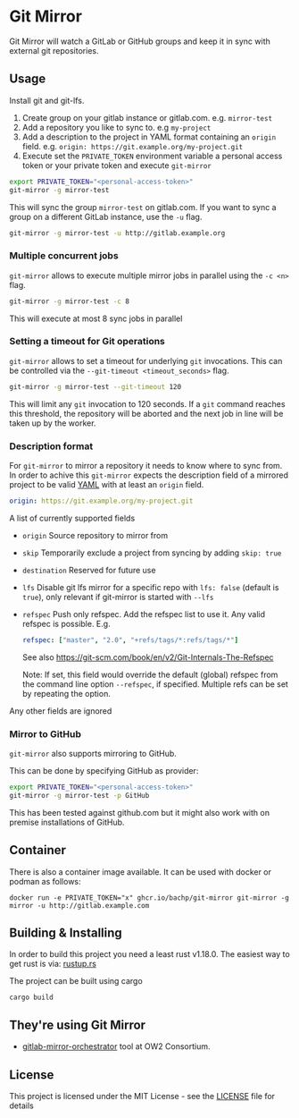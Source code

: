 # Git Mirror

Git Mirror will watch a GitLab or GitHub groups and keep it in sync with external git repositories.

## Usage

Install git and git-lfs.

1. Create group on your gitlab instance or gitlab.com. e.g. `mirror-test`
2. Add a repository you like to sync to. e.g `my-project`
3. Add a description to the project in YAML format containing an `origin` field. e.g. `origin: https://git.example.org/my-project.git`
4. Execute  set the `PRIVATE_TOKEN` environment variable a personal access token or your private token and execute `git-mirror`

``` sh
export PRIVATE_TOKEN="<personal-access-token>"
git-mirror -g mirror-test
```

This will sync the group `mirror-test` on gitlab.com. If you want to sync a group on a different GitLab instance, use the `-u` flag.

``` sh
git-mirror -g mirror-test -u http://gitlab.example.org
```

### Multiple concurrent jobs

`git-mirror` allows to execute multiple mirror jobs in parallel using the `-c <n>` flag.

``` sh
git-mirror -g mirror-test -c 8
```

This will execute at most 8 sync jobs in parallel

### Setting a timeout for Git operations

`git-mirror` allows to set a timeout for underlying `git` invocations. This can be controlled via the `--git-timeout <timeout_seconds>` flag.

```sh
git-mirror -g mirror-test --git-timeout 120
```

This will limit any `git` invocation to 120 seconds. If a `git` command reaches this threshold, the repository will be aborted and the next job in line will be taken up by the worker.

### Description format

For `git-mirror` to mirror a repository it needs to know where to sync from.
In order to achive this `git-mirror` expects the description field of a mirrored project to
be valid [YAML](http://yaml.org/) with at least an `origin` field.

``` yaml
origin: https://git.example.org/my-project.git
```

A list of currently supported fields

- `origin` Source repository to mirror from
- `skip`   Temporarily exclude a project from syncing by adding `skip: true`
- `destination` Reserved for future use
- `lfs` Disable git lfs mirror for a specific repo with `lfs: false` (default is `true`), only relevant if git-mirror is started with `--lfs`
- `refspec` Push only refspec.
  Add the refspec list to use it. Any valid refspec is possible.
  E.g.
  ```yaml
  refspec: ["master", "2.0", "+refs/tags/*:refs/tags/*"]
  ```
  See also https://git-scm.com/book/en/v2/Git-Internals-The-Refspec

  Note: If set, this field would override the default (global) refspec from the command line option `--refspec`, if specified. Multiple refs can be set by repeating the option.

Any other fields are ignored

### Mirror to GitHub

`git-mirror` also supports mirroring to GitHub.

This can be done by specifying GitHub as provider:

``` sh
export PRIVATE_TOKEN="<personal-access-token>"
git-mirror -g mirror-test -p GitHub
```

This has been tested against github.com but it might also work with on premise installations of GitHub.

## Container

There is also a container image available. It can be used with docker or podman as follows:

```
docker run -e PRIVATE_TOKEN="x" ghcr.io/bachp/git-mirror git-mirror -g mirror -u http://gitlab.example.com
```

## Building & Installing

In order to build this project you need a least rust v1.18.0. The easiest way to get rust is via: [rustup.rs](http://rustup.rs/)

The project can be built using cargo

```
cargo build
```

## They're using Git Mirror

* [gitlab-mirror-orchestrator](https://gitlab.ow2.org/ow2/gitlab-mirror-orchestrator) tool at OW2 Consortium.

## License

This project is licensed under the MIT License - see the [LICENSE](LICENSE) file for details
